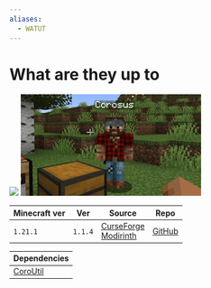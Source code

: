 ```yaml
---
aliases:
  - WATUT
---
```


# What are they up to

![](https://media.forgecdn.net/avatars/thumbnails/914/103/256/256/638370880469858157.png)
![](https://raw.githubusercontent.com/Corosauce/WATUT/1.20/showcase/typing.gif)

| Minecraft ver | Ver     | Source                                                                                                                                   | Repo                                         |
| ------------- | ------- | ---------------------------------------------------------------------------------------------------------------------------------------- | -------------------------------------------- |
| `1.21.1`      | `1.1.4` | [CurseForge](https://www.curseforge.com/minecraft/mc-mods/what-are-they-up-to)<br>[Modirinth](https://modrinth.com/mod/what-are-they-up-to) | [GitHub](https://github.com/Corosauce/WATUT) |

| Dependencies            |
| ----------------------- |
| [CoroUtil](CoroUtil.md) |
